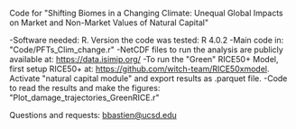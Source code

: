 Code for "Shifting Biomes in a Changing Climate: Unequal Global Impacts on Market and Non-Market Values of Natural Capital"

-Software needed: R. Version the code was tested: R 4.0.2
-Main code in: "Code/PFTs_Clim_change.r"
-NetCDF files to run the analysis are publicly available at: https://data.isimip.org/
-To run the "Green" RICE50+ Model, first setup RICE50+ at: https://github.com/witch-team/RICE50xmodel. Activate "natural capital module" and export results as .parquet file. 
-Code to read the results and make the figures: "Plot_damage_trajectories_GreenRICE.r"

Questions and requests: bbastien@ucsd.edu